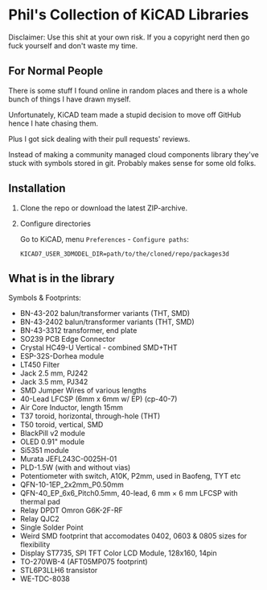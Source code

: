 # Phil's Collection of KiCAD Libraries


Disclaimer: Use this shit at your own risk. If you a copyright nerd then go fuck yourself and don't waste my time.

## For Normal People

There is some stuff I found online in random places and there is a whole bunch of things I have drawn myself. 

Unfortunately, KiCAD team made a stupid decision to move off GitHub hence I hate chasing them. 

Plus I got sick dealing with their pull requests' reviews. 

Instead of making a community managed cloud components library they've stuck with symbols stored in git. 
Probably makes sense for some old folks.


## Installation

1. Clone the repo or download the latest ZIP-archive.
2. Configure directories

   Go to KiCAD, menu `Preferences` - `Configure paths`:
   ```
   KICAD7_USER_3DMODEL_DIR=path/to/the/cloned/repo/packages3d
   ```


## What is in the library

Symbols & Footprints:
- BN-43-202 balun/transformer variants (THT, SMD)
- BN-43-2402 balun/transformer variants (THT, SMD)
- BN-43-3312 transformer, end plate
- SO239 PCB Edge Connector
- Crystal HC49-U Vertical - combined SMD+THT
- ESP-32S-Dorhea module
- LT450 Filter
- Jack 2.5 mm, PJ242
- Jack 3.5 mm, PJ342
- SMD Jumper Wires of various lengths
- 40-Lead LFCSP (6mm x 6mm w/ EP) (cp-40-7)
- Air Core Inductor, length 15mm
- T37 toroid, horizontal, through-hole (THT)
- T50 toroid, vertical, SMD
- BlackPill v2 module
- OLED 0.91" module
- Si5351 module
- Murata JEFL243C-0025H-01
- PLD-1.5W (with and without vias)
- Potentiometer with switch, A10K, P2mm, used in Baofeng, TYT etc
- QFN-10-1EP_2x2mm_P0.50mm
- QFN-40_EP_6x6_Pitch0.5mm, 40-lead, 6 mm × 6 mm LFCSP with thermal pad
- Relay DPDT Omron G6K-2F-RF
- Relay QJC2
- Single Solder Point
- Weird SMD footprint that accomodates 0402, 0603 & 0805 sizes for flexibility
- Display ST7735, SPI TFT Color LCD Module, 128x160, 14pin
- TO-270WB-4 (AFT05MP075 footprint)
- STL6P3LLH6 transistor
- WE-TDC-8038 


